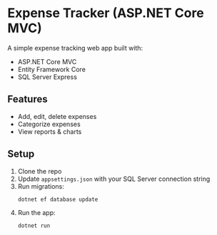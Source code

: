 # Expense Tracker (ASP.NET Core MVC)

A simple expense tracking web app built with:
- ASP.NET Core MVC
- Entity Framework Core
- SQL Server Express

## Features
- Add, edit, delete expenses
- Categorize expenses
- View reports & charts

## Setup
1. Clone the repo
2. Update `appsettings.json` with your SQL Server connection string
3. Run migrations:
   ```bash
   dotnet ef database update
4. Run the app:
    ```bash
    dotnet run

